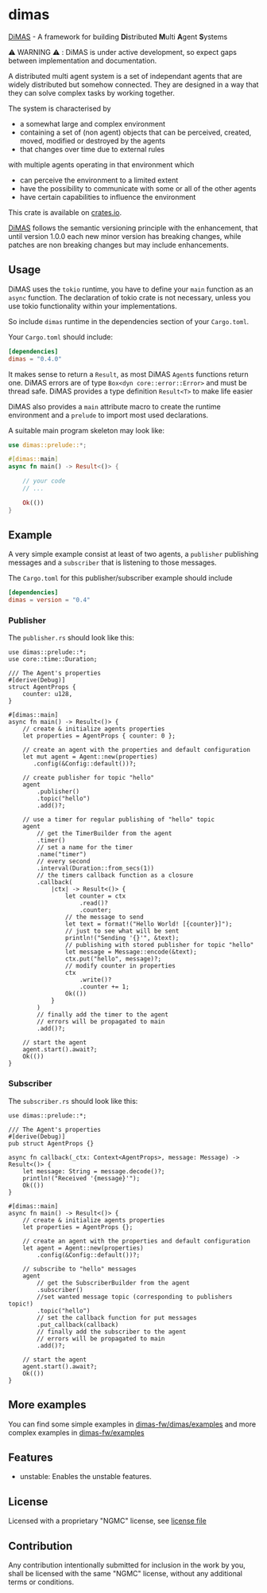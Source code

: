 # dimas

[DiMAS](https://github.com/dimas-fw/dimas/tree/main/dimas) - A framework
for building **Di**stributed **M**ulti **A**gent **S**ystems

⚠️ WARNING ⚠️ : DiMAS is under active development,
so expect gaps between implementation and documentation.

A distributed multi agent system is a set of independant agents
that are widely distributed but somehow connected.
They are designed in a way that they can solve complex tasks by working together.

The system is characterised by

- a somewhat large and complex environment
- containing a set of (non agent) objects that can be perceived, created, moved,
modified or destroyed by the agents
- that changes over time due to external rules

with multiple agents operating in that environment which

- can perceive the environment to a limited extent
- have the possibility to communicate with some or all of the other agents
- have certain capabilities to influence the environment

This crate is available on [crates.io](https://crates.io/crates/dimas).

[DiMAS](https://github.com/dimas-fw/dimas/tree/main/dimas) follows the semantic
versioning principle with the enhancement, that until version 1.0.0
each new minor version has breaking changes, while patches are non breaking
changes but may include enhancements.

## Usage

DiMAS uses the `tokio` runtime, you have to define your `main` function as an
`async` function. The declaration of tokio crate is not necessary, unless you use
tokio functionality within your implementations.

So include `dimas` runtime in the dependencies section of
your `Cargo.toml`.

Your `Cargo.toml` should include:

```toml
[dependencies]
dimas = "0.4.0"
```

It makes sense to return a `Result`, as most DiMAS `Agent`s functions return one.
DiMAS errors are of type `Box<dyn core::error::Error>` and must be thread safe.
DiMAS provides a type definition `Result<T>` to make life easier

DiMAS also provides a `main` attribute macro to create the runtime environment
and a `prelude` to import most used declarations.

A suitable main program skeleton may look like:

```rust
use dimas::prelude::*;

#[dimas::main]
async fn main() -> Result<()> {

    // your code
    // ...

    Ok(())
}
```

## Example

A very simple example consist at least of two agents, a `publisher` publishing messages
and a `subscriber` that is listening to those messages.

The `Cargo.toml` for this publisher/subscriber example should include

```toml
[dependencies]
dimas = version = "0.4"
```

### Publisher

The `publisher.rs` should look like this:

```rust,no_run
use dimas::prelude::*;
use core::time::Duration;

/// The Agent's properties
#[derive(Debug)]
struct AgentProps {
    counter: u128,
}

#[dimas::main]
async fn main() -> Result<()> {
    // create & initialize agents properties
    let properties = AgentProps { counter: 0 };

    // create an agent with the properties and default configuration
    let mut agent = Agent::new(properties)
       .config(&Config::default())?;

    // create publisher for topic "hello"
    agent
        .publisher()
        .topic("hello")
        .add()?;

    // use a timer for regular publishing of "hello" topic
    agent
        // get the TimerBuilder from the agent
        .timer()
        // set a name for the timer
        .name("timer")
        // every second
        .interval(Duration::from_secs(1))
        // the timers callback function as a closure
        .callback(
            |ctx| -> Result<()> {
                let counter = ctx
                    .read()?
                    .counter;
                // the message to send
                let text = format!("Hello World! [{counter}]");
                // just to see what will be sent
                println!("Sending '{}'", &text);
                // publishing with stored publisher for topic "hello"
                let message = Message::encode(&text);
                ctx.put("hello", message)?;
                // modify counter in properties
                ctx
                    .write()?
                    .counter += 1;
                Ok(())
            }
        )
        // finally add the timer to the agent
        // errors will be propagated to main
        .add()?;

    // start the agent
    agent.start().await?;
    Ok(())
}
```

### Subscriber

The `subscriber.rs` should look like this:

```rust,no_run
use dimas::prelude::*;

/// The Agent's properties
#[derive(Debug)]
pub struct AgentProps {}

async fn callback(_ctx: Context<AgentProps>, message: Message) -> Result<()> {
    let message: String = message.decode()?;
    println!("Received '{message}'");
    Ok(())
}

#[dimas::main]
async fn main() -> Result<()> {
    // create & initialize agents properties
    let properties = AgentProps {};

    // create an agent with the properties and default configuration
    let agent = Agent::new(properties)
        .config(&Config::default())?;

    // subscribe to "hello" messages
    agent
        // get the SubscriberBuilder from the agent
        .subscriber()
        //set wanted message topic (corresponding to publishers topic!)
        .topic("hello")
        // set the callback function for put messages
        .put_callback(callback)
        // finally add the subscriber to the agent
        // errors will be propagated to main
        .add()?;

    // start the agent
    agent.start().await?;
    Ok(())
}
```

## More examples

You can find some simple examples in [dimas-fw/dimas/examples](https://github.com/dimas-fw/dimas/blob/main/examples/README.md)
and more complex examples in [dimas-fw/examples](https://github.com/dimas-fw/examples/blob/main/README.md)

## Features

- unstable: Enables the unstable features.

## License

Licensed with a proprietary "NGMC" license, see [license file](LICENSE)

## Contribution

Any contribution intentionally submitted for inclusion in the work by you,
shall be licensed with the same "NGMC" license, without any additional terms or conditions.
